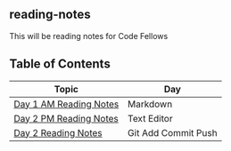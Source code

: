## reading-notes
This will be reading notes for Code Fellows

## Table of Contents 

Topic | Day
------------ | -------------
[Day 1 AM Reading Notes](day1_AM.md)| Markdown
[Day 2 PM Reading Notes](day1_PM.md)| Text Editor
[Day 2 Reading Notes](day2_AM.md) | Git Add Commit Push

